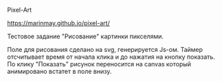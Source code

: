 Pixel-Art

https://marinmay.github.io/pixel-art/

Тестовое задание
"Рисование" картинки пикселями.

Поле для рисования сделано на svg, генерируется Js-ом.
Таймер отсчитывает время от начала клика и до нажатия на кнопку показать.
По клику "Показать" рисунок переносится на canvas который анимировано встатет в поле внизу.
